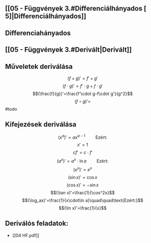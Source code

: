 ## [[05 - Függvények 3.#Differenciálhányados [ 5\]|Differenciálhányados]]
## Differenciahányados
## [[05 - Függvények 3.#Derivált|Derivált]]
## Műveletek deriválása
$$(f+g)'=f'+g'$$
$$(f\cdot g)'=f'\cdot g+f\cdot g'$$
$$(\frac{f}{g})'=\frac{f'\cdot g-f\cdot g'}{g^2}$$
$$(f\circ g)'=$$ #todo
## Kifejezések deriválása
$$(x^a)'=ax^{a-1}\quad\quad\text{Ezért:}$$
$$x'=1$$
$$cf'=c\cdot f'$$
$$(a^x)'=a^x\cdot\ln a\quad\quad\text{Ezért:}$$
$$(e^x)'=e^x$$
$$(\sin x)'=\cos x$$
$$(\cos x)'=-\sin x$$
$$(\tan x)'=\frac{1}{\cos^2x}$$$$(\log_ax)'=\frac{1}{x\cdot\ln a}\quad\quad\text{Ezért:}$$
$$(\ln x)'=\frac{1}{x}$$
## Deriválós feladatok:
- [[04 HF.pdf]]